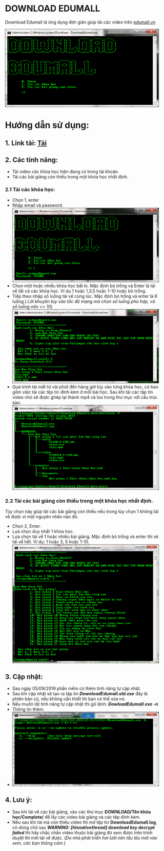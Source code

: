 # DOWNLOAD EDUMALL

Download Edumall là ứng dụng đơn giản giúp tải các video trên [edumall.vn](https://edumall.vn/)

![](img/Image_001.png)

# Hướng dẫn sử dụng:
## 1. Link tải: [Tải](https://github.com/NguyenKhong/Download_Edumall_beta/raw/master/dist/DownloadEdumall.exe)
## 2. Các tính năng:
* Tải video các khóa học hiện đang có trong tài khoản.
* Tải các bài giảng còn thiếu trong một khóa học nhất định.
### 2.1 Tải các khóa học:
* Chọn 1, enter
* Nhập email và password.
![](img/Image_002.png)
* Chọn một hoặc nhiều khóa học bất kì. Mặc định bỏ trống và Enter là tải về tất cả các khóa học. Ví dụ 1 hoặc 1,3,5 hoặc 1-10 hoặc bỏ trống.
* Tiếp theo nhập số luồng tải về cùng lúc. Mặc định bỏ trống và enter là 6 luồng.( *Lời khuyên tùy vào tốc độ mạng mà chọn số luồng phù hợp, và số luồng nên <= 10*)
![](img/Image_003.png)
* Quá trình tải mất từ vài phút đến hàng giờ tùy vào từng khóa học, có bao gồm việc tải các tệp tin đính kèm ở mỗi bài học. Sau khi tải các tập tin video nhỏ sẽ được ghép lại thành mp4 và lưu trong thư mục với cấu trúc sau:
![](img/Image_004.png)
### 2.2 Tải các bài giảng còn thiếu trong một khóa học nhất định.
 Tùy chọn này giúp tải các bài giảng còn thiếu nếu trong tùy chọn 1 không tải về được vì một nguyên nhân nào đó.
* Chọn 2, Enter.
* Lựa chọn duy nhất 1 khóa học.
* Lựa chọn tải về 1 hoặc nhiều bài giảng. Mặc định bỏ trống và enter thì sẽ tải về hết. Ví dụ: 1 hoặc 3, 5 hoặc 1-10. 
![](img/Image_005.png)

## 3. Cập nhật:
* Sau ngày 05/09/2019 phần mềm có thêm tính năng tự cập nhật.
* Sau khi cập nhật sẽ tạo ra tập tin ***DownloadEdumall.old.exe*** đây là phiên bản cũ, nếu không cần thiết thì bạn có thể xóa nó.
* Nếu muốn tắt tính năng tự cập nhật thì gõ lệnh: ***DowloadEdumall.exe -n***
* Thông tin thêm:
* ![](img/Image_006.png)
## 4. Lưu ý:
* Sau khi tải về các bài giảng, vào các thư mục **DOWNLOAD/Tên khóa học/Complete/** để lấy các video bài giảng và các tệp đính kèm.
* Nếu sau khi tải mà còn thiếu video thì mở tập tin **DownloadEdumall.log**, có dòng chữ sau ***WARNING: [hlsnativethread] download key decrypt failed*** thì hãy chắc chắn video thuộc bài giảng đó xem được trên trình duyệt thì mới tải về được. (*Do nhà phát triển hơi lười nên lâu lâu mới vào xem, các bạn thông cảm.*)
